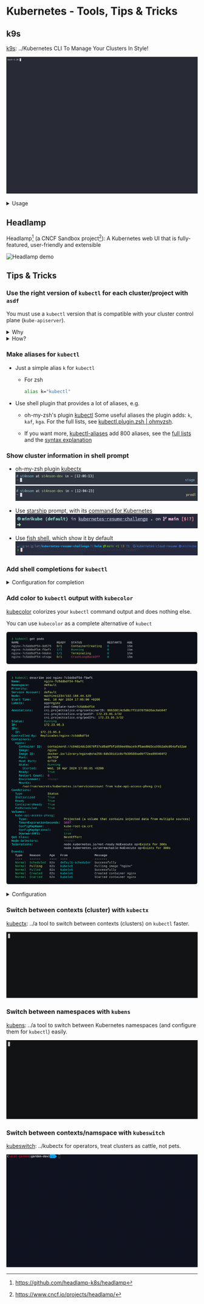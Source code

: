 # Kubernetes - Tools, Tips & Tricks

## k9s

[k9s]: ../Kubernetes CLI To Manage Your Clusters In Style!

![k9s demo](./images/k9s-demo.gif)

<details>
<summary>Usage</summary>

When first opened, `k9s` show the list of pods.

From the `Pods` view, you can:

- Change the selected pod (`Up`, `Down`),

  - then doing actions with that selected pod (by pressing the key bindings in blue color), e.g.
    - `Describe` that pod, by pressing `d`
    - `Logs`, show logs of all containers of that pod, by pressing `l`
    - ...
    - View that selected pod, by pressing `Enter`

- Change the namespace (by pressing the key bindings in pink color)

  - to `all` by pressing `0`
  - to `default` by pressing `1` (by default, `k9s` use `default` namespace)

- Change to another list (resource)

  - List all the resources, by pressing `Ctrl +A`
  - Change to the view for that resource, by pressing `Enter`

  for example: change back to the default view - `Pods`

  - `Ctrl + A`
    - `Down`s to select `pods` (the 2nd one)
    - `Enter`
  - Press `:` to enter `command mode`
    - Type in the command for pod: `pod` (or any of `po,pod,pods,v1/pods` - showed in `Ctrl + A`)

| Action                            | Key Binding   | Command | Note                                                                                             |
| --------------------------------- | ------------- | ------- | ------------------------------------------------------------------------------------------------ |
| Change the selected resource      | `Up` - `Down` |         |                                                                                                  |
| View (the selected resource)      | `Enter`       |         | Available for any selected resource                                                              |
| Back                              | `Esc`         |         |                                                                                                  |
| Quit K9s                          | `Ctrl + C`    |         |                                                                                                  |
| Help                              | `?`           |         | Available at any view, change depend on which view is showing                                    |
| Show all available resource alias | `Ctrl + A`    |         | 1. `Up`/`Down`; 2. `Enter`<br>(to close the `Aliases` view: use `Ese` or press `Ctrl + A` again) |

</details>

## Headlamp

Headlamp[^headlamp] (a CNCF Sandbox project[^headlamp-cncf]): A Kubernetes web UI that is fully-featured, user-friendly and extensible

![Headlamp demo](./images/headlamp-demo.gif)

[k9s]: https://github.com/derailed/k9s

[^headlamp]: <https://github.com/headlamp-k8s/headlamp>
[^headlamp-cncf]: <https://www.cncf.io/projects/headlamp/>

## Tips & Tricks

### Use the right version of `kubectl` for each cluster/project with `asdf`

You must use a `kubectl` version that is compatible with your cluster control plane (`kube-apiserver`).

<details>
<summary>Why</summary>

`kubectl` is supported within one minor version (older or newer) of `kube-apiserver`.

e.g.

- `kube-apiserver` is at 1.30
- `kubectl` is supported at 1.31, 1.30, and 1.29

For more information, see

- [Version Skew Policy](https://kubernetes.io/releases/version-skew-policy/)
- [kubectl](https://kubernetes.io/releases/version-skew-policy/#kubectl)
- [Special Interest Group (SIG) Release's Repository Notes](https://github.com/kubernetes/sig-release/tree/master/releases)

</details>

<details>
<summary>How?</summary>

See the demo at [asdf-demo repository](https://github.com/lethang7794/asdf-demo)

</details>

### Make aliases for `kubectl`

- Just a simple alias `k` for `kubectl`

  - For zsh

    ```bash
    alias k="kubectl"
    ```

- Use shell plugin that provides a lot of aliases, e.g.

  - oh-my-zsh's plugin [kubectl](https://github.com/ohmyzsh/ohmyzsh/tree/master/plugins/kubectl)
    Some useful aliases the plugin adds: `k`, `kaf`, `kga`. For the full lists, see [kubectl.plugin.zsh | ohmyzsh](https://github.com/ohmyzsh/ohmyzsh/blob/master/plugins/kubectl/kubectl.plugin.zsh).

  - If you want more, [kubectl-aliases] add 800 aliases, see the [full lists](https://github.com/ahmetb/kubectl-aliases/blob/master/.kubectl_aliases) and the [syntax explanation](https://github.com/ahmetb/kubectl-aliases/tree/master?tab=readme-ov-file#syntax-explanation)

### Show cluster information in shell prompt

- oh-my-zsh plugin [kubectx](https://github.com/ohmyzsh/ohmyzsh/tree/master/plugins/kubectx)
  ![alt text](./images/omz-kubectx-preview-dev.png)
  ![alt text](./images/omz-kubectx-preview-prod.png)

- Use [starship](https://starship.rs/) prompt, with its [command for Kubernetes](https://starship.rs/config/#kubernetes)
  ![alt text](./images/starship-k8s.png)

- Use [fish shell](https://fishshell.com/), which show it by default
  ![alt text](./images/fish-shell-k8s.png)

### Add shell completions for `kubectl`

<details>
<summary>Configuration for completion</summary>

- [kubectl autocomplete | kubectl Quick Reference](https://kubernetes.io/docs/reference/kubectl/quick-reference/#kubectl-autocomplete)

- [kubectl completion | kubectl Commands](https://kubernetes.io/docs/reference/generated/kubectl/kubectl-commands#completion)

  - for macOS: <https://kubernetes.io/docs/tasks/tools/install-kubectl-macos/#enable-shell-autocompletion>

  - for linux: <https://kubernetes.io/docs/tasks/tools/install-kubectl-linux/#enable-shell-autocompletion>

  - for windows: <https://kubernetes.io/docs/tasks/tools/install-kubectl-windows/#enable-shell-autocompletion>

</details>

### Add color to `kubectl` output with `kubecolor`

[kubecolor] colorizes your `kubectl` command output and does nothing else.

You can use `kubecolor` as a complete alternative of `kubect`

![kubectl get pods - demo](./images/kubectl-get-pods.svg)

![kubectl describe pod - demo](./images/kubectl-describe-pod.svg)

<details>
<summary>Configuration</summary>

- zsh

  ```bash
  # .zshrc
  alias k="kubectl"

  if [ "$(command -v kubecolor)" ]; then
    alias kubectl="kubecolor"
    compdef kubecolor=kubectl
  fi
  ```

- fish

  ```bash
  # ~/.config/fish/config.fish
  if status is-interactive
    abbr --add k kubectl # https://fishshell.com/docs/current/cmds/abbr.html

    if  command -v kubecolor &>/dev/null
        alias kubectl=kubecolor # https://fishshell.com/docs/current/cmds/alias.html

        # make kubecolor inherit completions from kubectl # https://fishshell.com/docs/current/cmds/complete.html
        complete -c kubecolor -w kubectl
    end
  end
  ```

  </details>

### Switch between contexts (cluster) with `kubectx`

[kubectx]: ../a tool to switch between contexts (clusters) on `kubectl` faster.

![kubectx demo](./images/kubectx-demo.gif)

### Switch between namespaces with `kubens`

[kubens]: ../a tool to switch between Kubernetes namespaces (and configure them for `kubectl`) easily.

![kubens demo](./images/kubens-demo.gif)

### Switch between contexts/namspace with `kubeswitch`

[kubeswitch]: ../kubectx for operators, treat clusters as cattle, not pets.

![kubeswitch demo](./images/kubeswitch-demo.gif)

[kubectl-aliases]: https://github.com/ahmetb/kubectl-aliases
[kubecolor]: https://github.com/kubecolor/kubecolor
[kubens]: https://github.com/ahmetb/kubectx
[kubectx]: https://github.com/ahmetb/kubectx
[kubeswitch]: https://github.com/danielfoehrKn/kubeswitch
